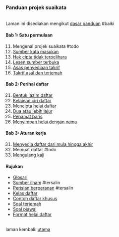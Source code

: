 ---
---

### Panduan projek suaikata

&nbsp;  
Laman ini disediakan mengikut [dasar panduan](dasar.md) #baiki

#### Bab 1: Satu permulaan

11. Mengenal projek suaikata #todo
12. [Sumber kata masukan](bab/sumber.md)
13. [Hak cipta tidak terpelihara](bab/hak-cipta.md)
14. [Lesen sumber terbuka](bab/lesen.md)
15. [Asas penyediaan takrif](bab/asas.md)
16. [Takrif asal dan terjemah](bab/takrif.md)

#### Bab 2: Perihal daftar

21. [Bentuk lazim daftar](bab/lazim.md)
22. [Kelainan ciri daftar](bab/lain.md)
23. [Mencipta helai daftar](bab/helai.md)
24. [Dua atau lebih lajur](bab/lajur.md)
25. [Penamat baris](bab/baris.md)
26. [Menyimpan helai dengan nama](bab/nama.md)

#### Bab 3: Aturan kerja

31. [Menyedia daftar dari mula hingga akhir](bab/sedia.md)
32. Memuat daftar #todo
33. [Mengulang kaji](bab/ulang-kaji.md)

#### Rujukan

- [Glosari](ruj/glosari.md)
- [Sumber ilham](ruj/ilham.md) #tersalin
- [Perisian berperanan](ruj/perisian.md) #tersalin
- [Kelas daftar](ruj/kelas.md)
- [Contoh daftar khusus](ruj/contoh.md)
- [Soal terjemah](ruj/terjemah.md)
- [Soal piawai](ruj/piawai.md)
- [Format helai daftar](ruj/format.md)

&nbsp;  
laman kembali: [utama][0]

  [0]: ../index.md
